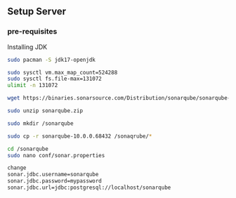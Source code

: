 
## Setup Server

### pre-requisites
Installing JDK

```bash
sudo pacman -S jdk17-openjdk
```

```bash
sudo sysctl vm.max_map_count=524288
sudo sysctl fs.file-max=131072
ulimit -n 131072
```

```bash 
wget https://binaries.sonarsource.com/Distribution/sonarqube/sonarqube-10.0.0.68432.zip
```

```bash
sudo unzip sonarqube.zip
```

```bash
sudo mkdir /sonarqube
```

```bash
sudo cp -r sonarqube-10.0.0.68432 /sonaqrube/*
```

```bash
cd /sonarqube
sudo nano conf/sonar.properties

change
sonar.jdbc.username=sonarqube
sonar.jdbc.password=mypassword
sonar.jdbc.url=jdbc:postgresql://localhost/sonarqube
```

